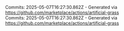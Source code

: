 Commits: 2025-05-07T16:27:30.862Z - Generated via https://github.com/marketplace/actions/artificial-grass
<br>
Commits: 2025-05-07T16:27:30.862Z - Generated via https://github.com/marketplace/actions/artificial-grass
<br>
